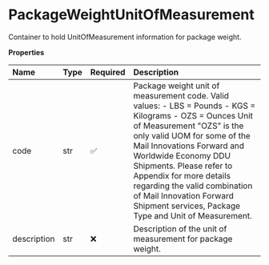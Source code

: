 # PackageWeightUnitOfMeasurement

Container to hold UnitOfMeasurement information for package weight.

**Properties**

| Name        | Type | Required | Description                                                                                                                                                                                                                                                                                                                                                                                        |
| :---------- | :--- | :------- | :------------------------------------------------------------------------------------------------------------------------------------------------------------------------------------------------------------------------------------------------------------------------------------------------------------------------------------------------------------------------------------------------- |
| code        | str  | ✅       | Package weight unit of measurement code. Valid values: - LBS = Pounds - KGS = Kilograms - OZS = Ounces Unit of Measurement "OZS" is the only valid UOM for some of the Mail Innovations Forward and Worldwide Economy DDU Shipments. Please refer to Appendix for more details regarding the valid combination of Mail Innovation Forward Shipment services, Package Type and Unit of Measurement. |
| description | str  | ❌       | Description of the unit of measurement for package weight.                                                                                                                                                                                                                                                                                                                                         |

<!-- This file was generated by liblab | https://liblab.com/ -->
